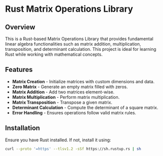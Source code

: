 # Rust Matrix Operations Library

## Overview
This is a Rust-based Matrix Operations Library that provides fundamental linear algebra functionalities such as matrix addition, multiplication, transposition, and determinant calculation. This project is ideal for learning Rust while working with mathematical concepts.

## Features
- **Matrix Creation** - Initialize matrices with custom dimensions and data.
- **Zero Matrix** - Generate an empty matrix filled with zeros.
- **Matrix Addition** - Add two matrices element-wise.
- **Matrix Multiplication** - Perform matrix multiplication.
- **Matrix Transposition** - Transpose a given matrix.
- **Determinant Calculation** - Compute the determinant of a square matrix.
- **Error Handling** - Ensures operations follow valid matrix rules.

## Installation
Ensure you have Rust installed. If not, install it using:
```sh
curl --proto '=https' --tlsv1.2 -sSf https://sh.rustup.rs | sh
